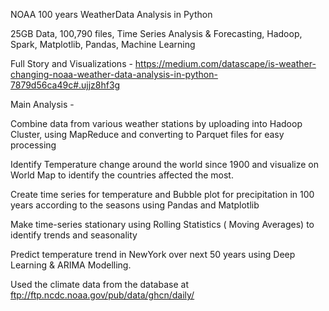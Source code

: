NOAA 100 years WeatherData Analysis in Python

25GB Data, 100,790 files, Time Series Analysis & Forecasting, Hadoop, Spark, Matplotlib, Pandas, Machine Learning

Full Story and Visualizations - https://medium.com/datascape/is-weather-changing-noaa-weather-data-analysis-in-python-7879d56ca49c#.ujjz8hf3g

Main Analysis - 

Combine data from various weather stations by uploading into Hadoop Cluster, using MapReduce and converting to Parquet files for easy processing

Identify Temperature change around the world since 1900 and visualize on World Map to identify the countries affected the most.

Create time series for temperature and Bubble plot for precipitation in 100 years according to the seasons using Pandas and Matplotlib

Make time-series stationary using Rolling Statistics ( Moving Averages) to identify trends and seasonality

Predict temperature trend in NewYork over next 50 years using Deep Learning & ARIMA Modelling.

Used the climate data from the database at ftp://ftp.ncdc.noaa.gov/pub/data/ghcn/daily/

